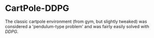 # CartPole-DDPG
The classic cartpole environment (from gym, but slightly tweaked) was considered a 'pendulum-type problem' and was fairly easily solved with *DDPG*.
